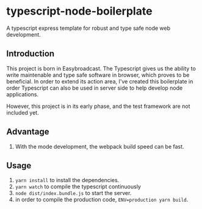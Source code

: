 # typescript-node-boilerplate
A typescript express template for robust and type safe node web development. 

## Introduction
This project is born in Easybroadcast. The Typescript gives us the ability to write maintenable and type safe software in browser, which proves to be beneficial. In order to extend its action area, I've created this boilerplate in order Typescript can also be used in server side to help develop node applications. 

However, this project is in its early phase, and the test framework are not included yet.

## Advantage
1. With the mode development, the webpack build speed can be fast. 

## Usage
1. `yarn install` to install the dependencies. 
2. `yarn watch` to compile the typescript continuously
3. `node dist/index.bundle.js` to start the server. 
4. in order to compile the production code, `ENV=production yarn build`. 
